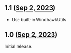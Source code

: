 ## 1.1 ([Sep 2, 2023](https://github.com/ramensoftware/windhawk-mods/blob/f4942e9c7cba28ea5fa515307e4dd843969a7902/mods/msg-box-font-fix.wh.cpp))

* Use built-in WindhawkUtils
## 1.0 ([Sep 2, 2023](https://github.com/ramensoftware/windhawk-mods/blob/dd74a66cba0597c67f530df2d84259bcbc94432d/mods/msg-box-font-fix.wh.cpp))

Initial release.
